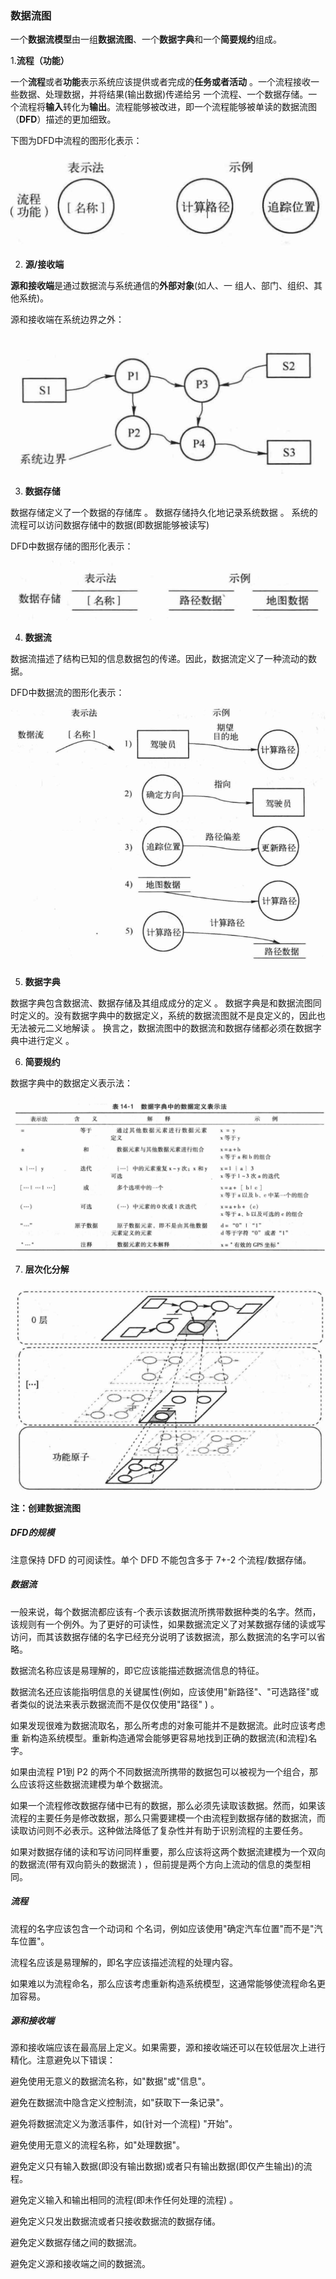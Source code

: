 ### 数据流图

一个**数据流模型**由一组**数据流图**、一个**数据字典**和一个**简要规约**组成。

1.**流程（功能）**

一个**流程**或者**功能**表示系统应该提供或者完成的**任务或者活动** 。一个流程接收一些数据、处理数据，并将结果(输出数据)传递给另 一个流程、一个数据存储。一个流程将**输入**转化为**输出**。流程能够被改进，即一个流程能够被单读的数据流图（**DFD**）描述的更加细致。

下图为DFD中流程的图形化表示：

![1675559901036](2.%E6%95%B0%E6%8D%AE%E6%B5%81%E5%9B%BE.assets/1675559901036.png)

2. **源/接收端**

**源和接收端**是通过数据流与系统通信的**外部对象**(如人、一 组人、部门、组织、其他系统)。

源和接收端在系统边界之外：

![1675560853822](3.%E6%95%B0%E6%8D%AE%E6%B5%81%E5%9B%BE.assets/1675560853822.png)

3. **数据存储**

数据存储定义了一个数据的存储库 。 数据存储持久化地记录系统数据 。 系统的流程可以访问数据存储中的数据(即数据能够被读写) 

DFD中数据存储的图形化表示：

![1675560984787](3.%E6%95%B0%E6%8D%AE%E6%B5%81%E5%9B%BE.assets/1675560984787.png)

4. **数据流**

数据流描述了结构已知的信息数据包的传递。因此，数据流定义了一种流动的数据。

DFD中数据流的图形化表示：
![1675561257945](3.%E6%95%B0%E6%8D%AE%E6%B5%81%E5%9B%BE.assets/1675561257945.png)

5. **数据字典**

数据字典包含数据流、数据存储及其组成成分的定义 。 数据字典是和数据流图同时定义的。没有数据字典中的数据定义，系统的数据流图就不是良定义的，因此也无法被元二义地解读 。 换言之，数据流图中的数据流和数据存储都必须在数据字典中进行定义 。

6. **简要规约**

数据字典中的数据定义表示法：

![1675561745084](3.%E6%95%B0%E6%8D%AE%E6%B5%81%E5%9B%BE.assets/1675561745084.png)

7. **层次化分解**

![1675561825225](3.%E6%95%B0%E6%8D%AE%E6%B5%81%E5%9B%BE.assets/1675561825225.png)

**注：创建数据流图**

##### DFD的规模

注意保持 DFD 的可阅读性。单个 DFD 不能包含多于 7+-2 个流程/数据存储。

##### 数据流

一般来说，每个数据流都应该有-个表示该数据流所携带数据种类的名字。然而，该规则有一个例外。为了更好的可读性，如果数据流定义了对某数据存储的读或写访问，而其该数据存储的名字已经充分说明了该数据流，那么数据流的名字可以省略。  

数据流名称应该是易理解的，即它应该能描述数据流信息的特征。  

数据流名还应该能指明信息的关键属性(例如，应该使用"新路径"、"可选路径"或者类似的说法来表示数据流而不是仅仅使用"路径" ) 。

如果发现很难为数据流取名，那么所考虑的对象可能并不是数据流。此时应该考虑重 新构造系统模型。重新构造通常会能够更容易地找到正确的数据流(和流程)名字。

如果由流程 P1到 P2 的两个不同数据流所携带的数据包可以被视为一个组合，那么应该将这些数据流建模为单个数据流。

如果一个流程修改数据存储中已有的数据，那么必须先读取该数据。然而，如果该流程的主要任务是修改数据，那么只需要建模一个由流程到数据存储的数据流，而读取访问则不必表示。这种做法降低了复杂性并有助于识别流程的主要任务。  

如果对数据存储的读和写访问同样重要，那么应该将这两个数据流建模为一个双向的数据流(带有双向箭头的数据流 ) ，但前提是两个方向上流动的信息的类型相同。  

##### 流程

流程的名字应该包含一个动词和 个名词，例如应该使用"确定汽车位置"而不是"汽车位置"。  

流程名应该是易理解的，即名字应该描述流程的处理内容。  

如果难以为流程命名，那么应该考虑重新构造系统模型，这通常能够使流程命名更加容易。  

##### 源和接收端

源和接收端应该在最高层上定义。如果需要，源和接收端还可以在较低层次上进行精化。注意避免以下错误：

避免使用无意义的数据流名称，如"数据"或"信息"。  

避免在数据流中隐含定义控制流，如"获取下一条记录"。  

避免将数据流定义为激活事件，如(针对一个流程) "开始"。

避免使用无意义的流程名称，如"处理数据"。

避免定义只有输入数据(即没有输出数据)或者只有输出数据(即仅产生输出)的流程。

避免定义输入和输出相同的流程(即未作任何处理的流程) 。

避免定义只发出数据流或者只接收数据流的数据存储。

避免定义数据存储之间的数据流。  

避免定义源和接收端之间的数据流。  

